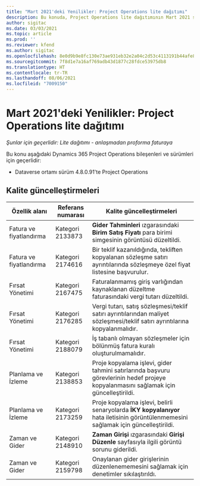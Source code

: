 ```yaml
---
title: "Mart 2021'deki Yenilikler: Project Operations lite dağıtımı"
description: Bu konuda, Project Operations lite dağıtımının Mart 2021 sürümünde bulunan kalite güncelleştirmeleri hakkında bilgiler sağlanmaktadır.
author: sigitac
ms.date: 03/03/2021
ms.topic: article
ms.prod: ''
ms.reviewer: kfend
ms.author: sigitac
ms.openlocfilehash: 8e0d9b9e8fc130e73ae931eb32e2a04c2d53c4113191b44afe8df6dc4678b25d
ms.sourcegitcommit: 7f8d1e7a16af769adb43d1877c28fdce53975db8
ms.translationtype: HT
ms.contentlocale: tr-TR
ms.lasthandoff: 08/06/2021
ms.locfileid: "7009150"
---
```

# <a name="whats-new-march-2021---project-operations-lite-deployment"></a>Mart 2021'deki Yenilikler: Project Operations lite dağıtımı

_Şunlar için geçerlidir: Lite dağıtımı - anlaşmadan proforma faturaya_


Bu konu aşağıdaki Dynamics 365 Project Operations bileşenleri ve sürümleri için geçerlidir:

- Dataverse ortamı sürüm 4.8.0.91'te Project Operations 

## <a name="quality-updates"></a>Kalite güncelleştirmeleri

| **Özellik alanı** | **Referans numarası** | **Kalite güncelleştirmeleri** |
| --- | --- | --- |
| Fatura ve fiyatlandırma | Kategori 2133873 | **Gider Tahminleri** ızgarasındaki **Birim Satış Fiyatı** para birimi simgesinin görüntüsü düzeltildi. |
| Fatura ve fiyatlandırma | Kategori 2174616 | Bir teklif kazanıldığında, tekliften kopyalanan sözleşme satırı ayrıntılarında sözleşmeye özel fiyat listesine başvurulur. |
| Fırsat Yönetimi | Kategori 2167475 | Faturalanmamış giriş varlığından kaynaklanan düzeltme faturasındaki vergi tutarı düzeltildi. |
| Fırsat Yönetimi | Kategori 2176285 | Vergi tutarı, satış sözleşmesi/teklif satırı ayrıntılarından maliyet sözleşmesi/teklif satırı ayrıntılarına kopyalanmalıdır. |
| Fırsat Yönetimi | Kategori 2188079 | İş tabanlı olmayan sözleşmeler için bölünmüş fatura kuralı oluşturulmamalıdır. |
| Planlama ve İzleme | Kategori 2138853 | Proje kopyalama işlevi, gider tahmini satırlarında başvuru görevlerinin hedef projeye kopyalanmasını sağlamak için güncelleştirildi. |
| Planlama ve İzleme | Kategori 2173259 | Proje kopyalama işlevi, belirli senaryolarda **İKY kopyalanıyor** hata iletisinin görüntülenmemesini sağlamak için güncelleştirildi. |
| Zaman ve Gider | Kategori 2148910 | **Zaman Girişi** ızgarasındaki **Girişi Düzenle** sayfasıyla ilgili görüntü sorunu giderildi. |
| Zaman ve Gider | Kategori 2159798 | Onaylanan gider girişlerinin düzenlenememesini sağlamak için denetimler sıkılaştırıldı. |



